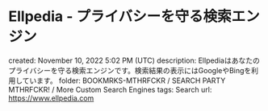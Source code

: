 # Ellpedia - プライバシーを守る検索エンジン

created: November 10, 2022 5:02 PM (UTC)
description: Ellpediaはあなたのプライバシーを守る検索エンジンです。検索結果の表示にはGoogleやBingを利用しています。
folder: BOOKMRKS-MTHRFCKR / SEARCH PARTY MTHRFCKR! / More Custom Search Engines
tags: Search
url: https://www.ellpedia.com
